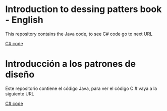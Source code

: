# Introduction to dessing patters book - English

This repository contains the Java code, to see C# code go to next URL

[C# code](https://github.com/oscarjb1/design-patterns-cs)




# Introducción a los patrones de diseño

Este repositorio contiene el código Java, para ver el código C # vaya a la siguiente URL

[C# code](https://github.com/oscarjb1/design-patterns-cs)
